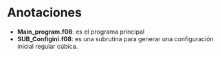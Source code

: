 # Anotaciones
  - **Main_program.f08**:  es el programa principal
  - **SUB_Configini.f08**: es una subrutina para generar una configuración inicial regular cúbica. 
